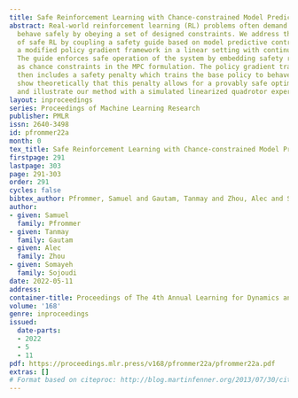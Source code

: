 ```yaml
---
title: Safe Reinforcement Learning with Chance-constrained Model Predictive Control
abstract: Real-world reinforcement learning (RL) problems often demand that agents
  behave safely by obeying a set of designed constraints. We address the challenge
  of safe RL by coupling a safety guide based on model predictive control (MPC) with
  a modified policy gradient framework in a linear setting with continuous actions.
  The guide enforces safe operation of the system by embedding safety requirements
  as chance constraints in the MPC formulation. The policy gradient training step
  then includes a safety penalty which trains the base policy to behave safely. We
  show theoretically that this penalty allows for a provably safe optimal base policy
  and illustrate our method with a simulated linearized quadrotor experiment.
layout: inproceedings
series: Proceedings of Machine Learning Research
publisher: PMLR
issn: 2640-3498
id: pfrommer22a
month: 0
tex_title: Safe Reinforcement Learning with Chance-constrained Model Predictive Control
firstpage: 291
lastpage: 303
page: 291-303
order: 291
cycles: false
bibtex_author: Pfrommer, Samuel and Gautam, Tanmay and Zhou, Alec and Sojoudi, Somayeh
author:
- given: Samuel
  family: Pfrommer
- given: Tanmay
  family: Gautam
- given: Alec
  family: Zhou
- given: Somayeh
  family: Sojoudi
date: 2022-05-11
address:
container-title: Proceedings of The 4th Annual Learning for Dynamics and Control Conference
volume: '168'
genre: inproceedings
issued:
  date-parts:
  - 2022
  - 5
  - 11
pdf: https://proceedings.mlr.press/v168/pfrommer22a/pfrommer22a.pdf
extras: []
# Format based on citeproc: http://blog.martinfenner.org/2013/07/30/citeproc-yaml-for-bibliographies/
---
```

